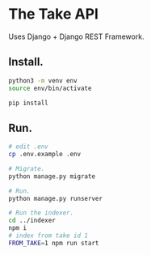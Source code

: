 The Take API
============

Uses Django + Django REST Framework.

## Install.

```sh
python3 -m venv env
source env/bin/activate

pip install
```

## Run.

```sh
# edit .env
cp .env.example .env

# Migrate.
python manage.py migrate

# Run.
python manage.py runserver

# Run the indexer.
cd ../indexer
npm i
# index from take id 1
FROM_TAKE=1 npm run start
```